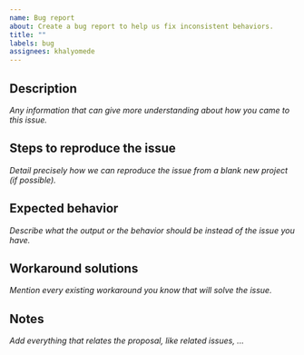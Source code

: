 ```yaml
---
name: Bug report
about: Create a bug report to help us fix inconsistent behaviors.
title: ""
labels: bug
assignees: khalyomede
---
```


## Description

_Any information that can give more understanding about how you came to this issue._

## Steps to reproduce the issue

_Detail precisely how we can reproduce the issue from a blank new project (if possible)._

## Expected behavior

_Describe what the output or the behavior should be instead of the issue you have._

## Workaround solutions

_Mention every existing workaround you know that will solve the issue._

## Notes

_Add everything that relates the proposal, like related issues, ..._
